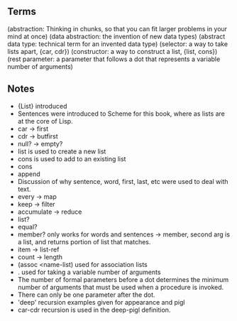 Terms
-----
(abstraction: Thinking in chunks, so that you can fit larger problems in your mind at once)
(data abstraction: the invention of new data types)
(abstract data type: technical term for an invented data type)
(selector: a way to take lists apart, {car, cdr})
(constructor: a way to construct a list, {list, cons})
(rest parameter: a parameter that follows a dot that represents a variable number of arguments)

Notes
-----
* {List} introduced
* Sentences were introduced to Scheme for this book, where as lists are at the core of Lisp.
* car -> first
* cdr -> butfirst
* null? -> empty?
* list is used to create a new list
* cons is used to add to an existing list
* cons <element> <list>
* append <list> <list>
* Discussion of why sentence, word, first, last, etc were used to deal with text.
* every -> map
* keep -> filter
* accumulate -> reduce
* list?
* equal?
* member? only works for words and sentences -> member, second arg is a list, and returns portion of list that matches.
* item -> list-ref
* count -> length
* (assoc <name> <name-list) used for association lists
* . used for taking a variable number of arguments
* The number of formal parameters before a dot determines the minimum number of arguments that must be used when a procedure is invoked.
* There can only be one parameter after the dot.
* 'deep' recursion examples given for appearance and pigl
* car-cdr recursion is used in the deep-pigl definition.
